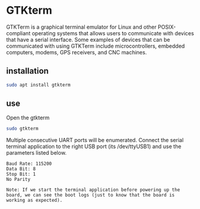 # GTKterm
GTKTerm is a graphical terminal emulator for Linux and other POSIX-compliant operating systems that allows users to communicate with devices that have a serial interface. Some examples of devices that can be communicated with using GTKTerm include microcontrollers, embedded computers, modems, GPS receivers, and CNC machines.

## installation
```bash
sudo apt install gtkterm
```
## use 

Open the gtkterm 
```bash
sudo gtkterm
``` 
Multiple consecutive UART ports will be enumerated. Connect the serial terminal application to the right USB port (its /dev/ttyUSB1) and use the parameters listed below.
```
Baud Rate: 115200
Data Bit: 8
Stop Bit: 1
No Parity
```

```
Note: If we start the terminal application before powering up the board, we can see the boot logs (just to know that the board is working as expected).
```